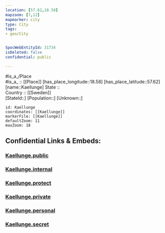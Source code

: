 ```yaml
---
location: [57.62,18.58] 
mapzoom: [7,12] 
mapmarker: city 
type: City
tags:
- geo/City


SpocWebEntityId: 31734
isDeleted: false
confidential: public

---
```

#is_a_/Place  
#is_a_ :: [[Place]] 
[has_place_longitude::18.58] 
[has_place_latitude::57.62] 
[name::Kaellunge] 
State ::  
Country :: [[Sweden]]  
[StateId::] 
[Population::] 
[Unknown::] 


```leaflet
id: Kaellunge
coordinates: [[Kaellunge]] 
markerFile: [[Kaellunge]] 
defaultZoom: 11 
maxZoom: 18
```


## Confidential Links & Embeds: 

### [Kaellunge.public](/_public/\Earth\Continent\Europe\Europe~North\Sweden\Provinces~Sweden\Gotland\CityKaellunge.public.md) 

### [Kaellunge.internal](/_internal/\Earth\Continent\Europe\Europe~North\Sweden\Provinces~Sweden\Gotland\CityKaellunge.internal.md) 

### [Kaellunge.protect](/_protect/\Earth\Continent\Europe\Europe~North\Sweden\Provinces~Sweden\Gotland\CityKaellunge.protect.md) 

### [Kaellunge.private](/_private/\Earth\Continent\Europe\Europe~North\Sweden\Provinces~Sweden\Gotland\CityKaellunge.private.md) 

### [Kaellunge.personal](/_personal/\Earth\Continent\Europe\Europe~North\Sweden\Provinces~Sweden\Gotland\CityKaellunge.personal.md) 

### [Kaellunge.secret](/_secret/\Earth\Continent\Europe\Europe~North\Sweden\Provinces~Sweden\Gotland\CityKaellunge.secret.md)

